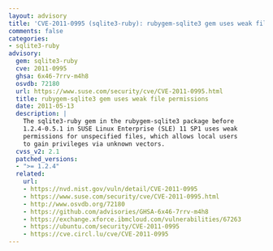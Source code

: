 ```yaml
---
layout: advisory
title: 'CVE-2011-0995 (sqlite3-ruby): rubygem-sqlite3 gem uses weak file permissions'
comments: false
categories:
- sqlite3-ruby
advisory:
  gem: sqlite3-ruby
  cve: 2011-0995
  ghsa: 6x46-7rrv-m4h8
  osvdb: 72180
  url: https://www.suse.com/security/cve/CVE-2011-0995.html
  title: rubygem-sqlite3 gem uses weak file permissions
  date: 2011-05-13
  description: |
    The sqlite3-ruby gem in the rubygem-sqlite3 package before
    1.2.4-0.5.1 in SUSE Linux Enterprise (SLE) 11 SP1 uses weak
    permissions for unspecified files, which allows local users
    to gain privileges via unknown vectors.
  cvss_v2: 2.1
  patched_versions:
  - ">= 1.2.4"
  related:
    url:
    - https://nvd.nist.gov/vuln/detail/CVE-2011-0995
    - https://www.suse.com/security/cve/CVE-2011-0995.html
    - http://www.osvdb.org/72180
    - https://github.com/advisories/GHSA-6x46-7rrv-m4h8
    - https://exchange.xforce.ibmcloud.com/vulnerabilities/67263
    - https://ubuntu.com/security/CVE-2011-0995
    - https://cve.circl.lu/cve/CVE-2011-0995
---
```

